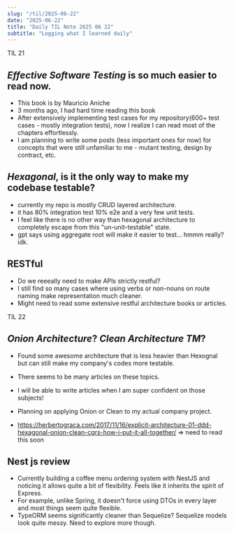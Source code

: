 ```yaml
---
slug: "/til/2025-06-22"
date: "2025-06-22"
title: "Daily TIL Note 2025 06 22"
subtitle: "Logging what I learned daily"
---
```


TIL 21

## _Effective Software Testing_ is so much easier to read now.

- This book is by Mauricio Aniche
- 3 months ago, I had hard time reading this book
- After extensively implementing test cases for my repository(600+ test cases - mostly integration tests), now I realize I can read most of the chapters effortlessly.
- I am planning to write some posts (less important ones for now) for concepts that were still unfamiliar to me - mutant testing, design by contract, etc.

## _Hexagonal_, is it the only way to make my codebase testable?

- currently my repo is mostly CRUD layered architecture.
- it has 80% integration test 10% e2e and a very few unit tests.
- I feel like there is no other way than hexagonal architecture to completely escape from this "un-unit-testable" state.
- gpt says using aggregate root will make it easier to test... hmmm really? idk.

## RESTful

- Do we reeeally need to make APIs strictly restful?
- I still find so many cases where using verbs or non-nouns on route naming make representation much cleaner.
- Might need to read some extensive restful architecture books or articles.

TIL 22

## _Onion Architecture_? _Clean Architecture TM_?

- Found some awesome architecture that is less heavier than Hexognal but can still make my company's codes more testable.
- There seems to be many articles on these topics.
- I will be able to write articles when I am super confident on those subjects!
- Planning on applying Onion or Clean to my actual company project.

- https://herbertograca.com/2017/11/16/explicit-architecture-01-ddd-hexagonal-onion-clean-cqrs-how-i-put-it-all-together/ => need to read this soon

## Nest js review

- Currently building a coffee menu ordering system with NestJS and noticing it allows quite a bit of flexibility. Feels like it inherits the spirit of Express.
- For example, unlike Spring, it doesn't force using DTOs in every layer and most things seem quite flexible.
- TypeORM seems significantly cleaner than Sequelize? Sequelize models look quite messy. Need to explore more though.

